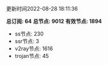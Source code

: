 更新时间2022-08-28 18:11:36

**总订阅: 64**
**总节点: 9012**
**有效节点: 1894**
- ss节点: 230
- ssr节点: 3
- v2ray节点: 1616
- trojan节点: 45
